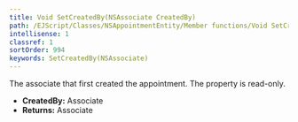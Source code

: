 ```yaml
---
title: Void SetCreatedBy(NSAssociate CreatedBy)
path: /EJScript/Classes/NSAppointmentEntity/Member functions/Void SetCreatedBy(NSAssociate p_0)
intellisense: 1
classref: 1
sortOrder: 994
keywords: SetCreatedBy(NSAssociate)
---
```



The associate that first created the appointment. The property is read-only.



* **CreatedBy:** Associate
* **Returns:** Associate


